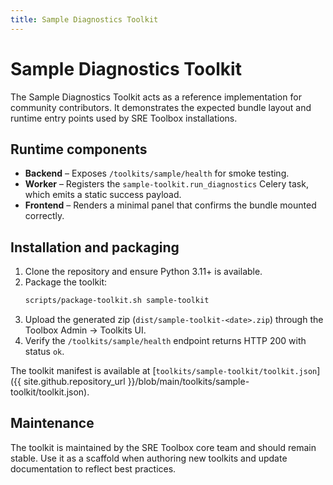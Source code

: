 ```yaml
---
title: Sample Diagnostics Toolkit
---
```


# Sample Diagnostics Toolkit

The Sample Diagnostics Toolkit acts as a reference implementation for community contributors. It demonstrates the expected bundle layout and runtime entry points used by SRE Toolbox installations.

## Runtime components

- **Backend** – Exposes `/toolkits/sample/health` for smoke testing.
- **Worker** – Registers the `sample-toolkit.run_diagnostics` Celery task, which emits a static success payload.
- **Frontend** – Renders a minimal panel that confirms the bundle mounted correctly.

## Installation and packaging

1. Clone the repository and ensure Python 3.11+ is available.
2. Package the toolkit:
   ```bash
   scripts/package-toolkit.sh sample-toolkit
   ```
3. Upload the generated zip (`dist/sample-toolkit-<date>.zip`) through the Toolbox Admin → Toolkits UI.
4. Verify the `/toolkits/sample/health` endpoint returns HTTP 200 with status `ok`.

The toolkit manifest is available at [`toolkits/sample-toolkit/toolkit.json`]({{ site.github.repository_url }}/blob/main/toolkits/sample-toolkit/toolkit.json).

## Maintenance

The toolkit is maintained by the SRE Toolbox core team and should remain stable. Use it as a scaffold when authoring new toolkits and update documentation to reflect best practices.
